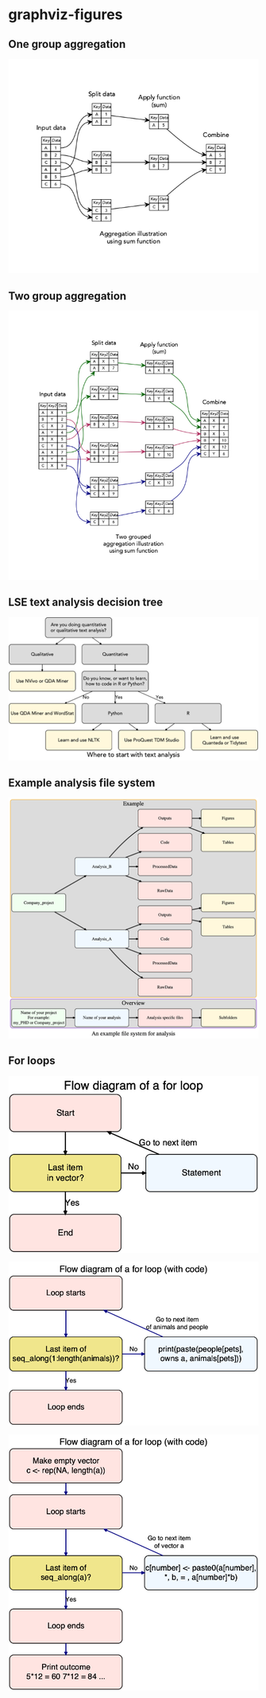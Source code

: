 # graphviz-figures

## One group aggregation

![](figures/Aggregation.png)

## Two group aggregation

![](figures/Aggregation_twogroup.png)

## LSE text analysis decision tree

![](figures/text_analysis.png)

## Example analysis file system

![](figures/fileSys.png)

## For loops

![](figures/for_loop.png)

![](figures/for_loop_code.png)

![](figures/for_loop_code2.png)